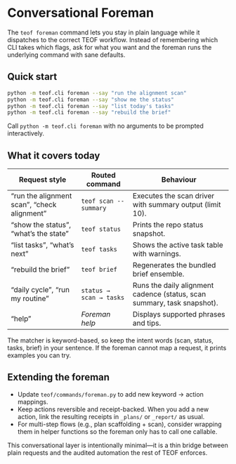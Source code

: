 # Conversational Foreman

The `teof foreman` command lets you stay in plain language while it dispatches
to the correct TEOF workflow. Instead of remembering which CLI takes which
flags, ask for what you want and the foreman runs the underlying command with
sane defaults.

## Quick start

```bash
python -m teof.cli foreman --say "run the alignment scan"
python -m teof.cli foreman --say "show me the status"
python -m teof.cli foreman --say "list today's tasks"
python -m teof.cli foreman --say "rebuild the brief"
```

Call `python -m teof.cli foreman` with no arguments to be prompted interactively.

## What it covers today

| Request style | Routed command | Behaviour |
| --- | --- | --- |
| “run the alignment scan”, “check alignment” | `teof scan --summary` | Executes the scan driver with summary output (limit 10). |
| “show the status”, “what’s the state” | `teof status` | Prints the repo status snapshot. |
| “list tasks”, “what’s next” | `teof tasks` | Shows the active task table with warnings. |
| “rebuild the brief” | `teof brief` | Regenerates the bundled brief ensemble. |
| “daily cycle”, “run my routine” | `status → scan → tasks` | Runs the daily alignment cadence (status, scan summary, task snapshot). |
| “help” | _Foreman help_ | Displays supported phrases and tips. |

The matcher is keyword-based, so keep the intent words (scan, status, tasks,
brief) in your sentence. If the foreman cannot map a request, it prints examples
you can try.

## Extending the foreman

- Update `teof/commands/foreman.py` to add new keyword → action mappings.
- Keep actions reversible and receipt-backed. When you add a new action, link
  the resulting receipts in `_plans/` or `_report/` as usual.
- For multi-step flows (e.g., plan scaffolding + scan), consider wrapping them
  in helper functions so the foreman only has to call one callable.

This conversational layer is intentionally minimal—it is a thin bridge between
plain requests and the audited automation the rest of TEOF enforces.
